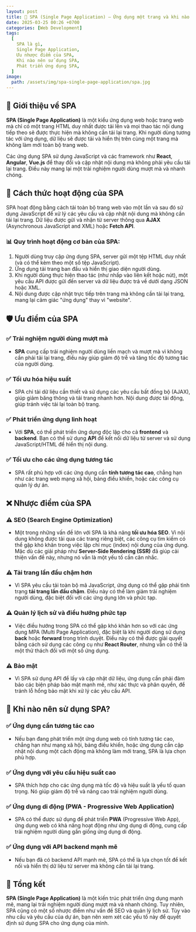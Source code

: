 ```yaml
---
layout: post
title: 🚀 SPA (Single Page Application) – Ứng dụng một trang và khi nào nên sử dụng
date: 2025-03-25 00:26 +0700
categories: [Web Development]
tags:
  [
    SPA là gì,
    Single Page Application,
    Ưu nhược điểm của SPA,
    Khi nào nên sử dụng SPA,
    Phát triển ứng dụng SPA,
  ]
image:
  path: /assets/img/spa-single-page-application/spa.jpg
---
```


## 🎯 **Giới thiệu về SPA**
**SPA (Single Page Application)** là một kiểu ứng dụng web hoặc trang web mà chỉ có một trang HTML duy nhất được tải lên và mọi thao tác nội dung tiếp theo sẽ được thực hiện mà không cần tải lại trang. Khi người dùng tương tác với ứng dụng, dữ liệu sẽ được tải và hiển thị trên cùng một trang mà không làm mới toàn bộ trang web.

Các ứng dụng SPA sử dụng JavaScript và các framework như **React**, **Angular**, **Vue.js** để thay đổi và cập nhật nội dung mà không phải yêu cầu tải lại trang. Điều này mang lại một trải nghiệm người dùng mượt mà và nhanh chóng.

## 🔧 **Cách thức hoạt động của SPA**
SPA hoạt động bằng cách tải toàn bộ trang web vào một lần và sau đó sử dụng JavaScript để xử lý các yêu cầu và cập nhật nội dung mà không cần tải lại trang. Dữ liệu được gửi và nhận từ server thông qua **AJAX** (Asynchronous JavaScript and XML) hoặc **Fetch API**.

### 📊 **Quy trình hoạt động cơ bản của SPA:**
1. Người dùng truy cập ứng dụng SPA, server gửi một tệp HTML duy nhất (và có thể kèm theo một số tệp JavaScript).
2. Ứng dụng tải trang ban đầu và hiển thị giao diện người dùng.
3. Khi người dùng thực hiện thao tác (như nhấp vào liên kết hoặc nút), một yêu cầu API được gửi đến server và dữ liệu được trả về dưới dạng JSON hoặc XML.
4. Nội dung được cập nhật trực tiếp trên trang mà không cần tải lại trang, mang lại cảm giác "ứng dụng" thay vì "website".

## 🛡️ **Ưu điểm của SPA**
### ✅ **Trải nghiệm người dùng mượt mà**
- **SPA** cung cấp trải nghiệm người dùng liền mạch và mượt mà vì không cần phải tải lại trang, điều này giúp giảm độ trễ và tăng tốc độ tương tác của người dùng.

### ✅ **Tối ưu hóa hiệu suất**
- SPA chỉ tải dữ liệu cần thiết và sử dụng các yêu cầu bất đồng bộ (AJAX), giúp giảm băng thông và tải trang nhanh hơn. Nội dung được tải động, giúp tránh việc tải lại toàn bộ trang.

### ✅ **Phát triển ứng dụng linh hoạt**
- Với **SPA**, có thể phát triển ứng dụng độc lập cho cả **frontend** và **backend**. Bạn có thể sử dụng **API** để kết nối dữ liệu từ server và sử dụng JavaScript/HTML để hiển thị nội dung.

### ✅ **Tối ưu cho các ứng dụng tương tác**
- SPA rất phù hợp với các ứng dụng cần **tính tương tác cao**, chẳng hạn như các trang web mạng xã hội, bảng điều khiển, hoặc các công cụ quản lý dự án.

## ❌ **Nhược điểm của SPA**
### ⚠️ **SEO (Search Engine Optimization)**
- Một trong những vấn đề lớn với SPA là khả năng **tối ưu hóa SEO**. Vì nội dung không được tải qua các trang riêng biệt, các công cụ tìm kiếm có thể gặp khó khăn trong việc lập chỉ mục (index) nội dung của ứng dụng. Mặc dù các giải pháp như **Server-Side Rendering (SSR)** đã giúp cải thiện vấn đề này, nhưng nó vẫn là một yếu tố cần cân nhắc.

### ⚠️ **Tải trang lần đầu chậm hơn**
- Vì SPA yêu cầu tải toàn bộ mã JavaScript, ứng dụng có thể gặp phải tình trạng **tải trang lần đầu chậm**. Điều này có thể làm giảm trải nghiệm người dùng, đặc biệt đối với các ứng dụng lớn và phức tạp.

### ⚠️ **Quản lý lịch sử và điều hướng phức tạp**
- Việc điều hướng trong SPA có thể gặp khó khăn hơn so với các ứng dụng MPA (Multi Page Application), đặc biệt là khi người dùng sử dụng **back** hoặc **forward** trong trình duyệt. Điều này có thể được giải quyết bằng cách sử dụng các công cụ như **React Router**, nhưng vẫn có thể là một thử thách đối với một số ứng dụng.

### ⚠️ **Bảo mật**
- Vì SPA sử dụng API để lấy và cập nhật dữ liệu, ứng dụng cần phải đảm bảo các biện pháp bảo mật mạnh mẽ, như xác thực và phân quyền, để tránh lỗ hổng bảo mật khi xử lý các yêu cầu API.

## 🔧 **Khi nào nên sử dụng SPA?**
### ✅ **Ứng dụng cần tương tác cao**
- Nếu bạn đang phát triển một ứng dụng web có tính tương tác cao, chẳng hạn như mạng xã hội, bảng điều khiển, hoặc ứng dụng cần cập nhật nội dung một cách động mà không làm mới trang, SPA là lựa chọn phù hợp.

### ✅ **Ứng dụng với yêu cầu hiệu suất cao**
- SPA thích hợp cho các ứng dụng mà tốc độ và hiệu suất là yếu tố quan trọng. Nó giúp giảm độ trễ và nâng cao trải nghiệm người dùng.

### ✅ **Ứng dụng di động (PWA - Progressive Web Application)**
- SPA có thể được sử dụng để phát triển **PWA** (Progressive Web App), ứng dụng web có khả năng hoạt động như ứng dụng di động, cung cấp trải nghiệm người dùng gần giống ứng dụng di động.

### ✅ **Ứng dụng với API backend mạnh mẽ**
- Nếu bạn đã có backend API mạnh mẽ, SPA có thể là lựa chọn tốt để kết nối và hiển thị dữ liệu từ server mà không cần tải lại trang.

## 🚀 **Tổng kết**
**SPA (Single Page Application)** là một kiến trúc phát triển ứng dụng mạnh mẽ, mang lại trải nghiệm người dùng mượt mà và nhanh chóng. Tuy nhiên, SPA cũng có một số nhược điểm như vấn đề SEO và quản lý lịch sử. Tùy vào nhu cầu và yêu cầu của dự án, bạn nên xem xét các yếu tố này để quyết định sử dụng SPA cho ứng dụng của mình.